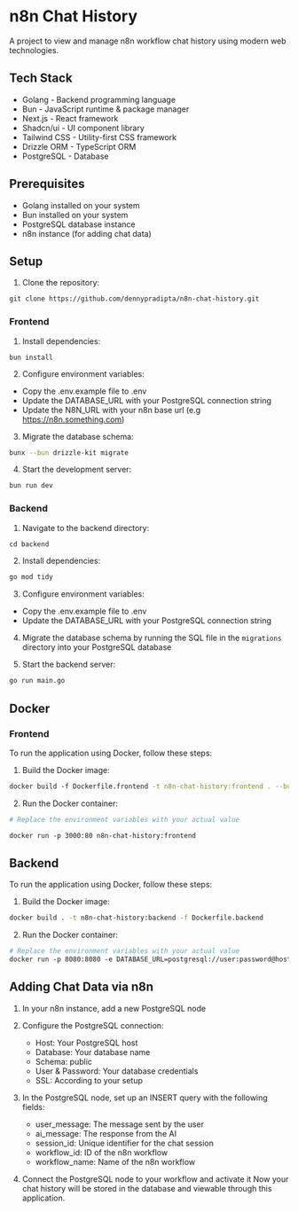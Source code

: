 # n8n Chat History

A project to view and manage n8n workflow chat history using modern web technologies.

## Tech Stack

- Golang - Backend programming language
- Bun - JavaScript runtime & package manager
- Next.js - React framework
- Shadcn/ui - UI component library
- Tailwind CSS - Utility-first CSS framework
- Drizzle ORM - TypeScript ORM
- PostgreSQL - Database

## Prerequisites

- Golang installed on your system
- Bun installed on your system
- PostgreSQL database instance
- n8n instance (for adding chat data)

## Setup

1. Clone the repository:

```bash
git clone https://github.com/dennypradipta/n8n-chat-history.git
```

### Frontend

1. Install dependencies:

```
bun install
```

2. Configure environment variables:

- Copy the .env.example file to .env
- Update the DATABASE_URL with your PostgreSQL connection string
- Update the N8N_URL with your n8n base url (e.g https://n8n.something.com)

3. Migrate the database schema:

```bash
bunx --bun drizzle-kit migrate
```

4. Start the development server:

```bash
bun run dev
```

### Backend

1. Navigate to the backend directory:

```bash
cd backend
```

2. Install dependencies:

```bash
go mod tidy
```

3. Configure environment variables:

- Copy the .env.example file to .env
- Update the DATABASE_URL with your PostgreSQL connection string

4. Migrate the database schema by running the SQL file in the `migrations` directory into your PostgreSQL database

5. Start the backend server:

```bash
go run main.go
```

## Docker

### Frontend

To run the application using Docker, follow these steps:

1. Build the Docker image:

```bash
docker build -f Dockerfile.frontend -t n8n-chat-history:frontend . --build-arg NEXT_PUBLIC_N8N_URL=https://n8n.something.com --build-arg NEXT_PUBLIC_API_URL=https://api.something.com
```

2. Run the Docker container:

```bash
# Replace the environment variables with your actual value

docker run -p 3000:80 n8n-chat-history:frontend

```

## Backend

To run the application using Docker, follow these steps:

1. Build the Docker image:

```bash
docker build . -t n8n-chat-history:backend -f Dockerfile.backend
```

2. Run the Docker container:

```bash
# Replace the environment variables with your actual value
docker run -p 8080:8080 -e DATABASE_URL=postgresql://user:password@host:port/database -e CHAT_URL=http://localhost:3000 n8n-chat-history:backend
```

## Adding Chat Data via n8n

1. In your n8n instance, add a new PostgreSQL node
2. Configure the PostgreSQL connection:

   - Host: Your PostgreSQL host
   - Database: Your database name
   - Schema: public
   - User & Password: Your database credentials
   - SSL: According to your setup

3. In the PostgreSQL node, set up an INSERT query with the following fields:

   - user_message: The message sent by the user
   - ai_message: The response from the AI
   - session_id: Unique identifier for the chat session
   - workflow_id: ID of the n8n workflow
   - workflow_name: Name of the n8n workflow

4. Connect the PostgreSQL node to your workflow and activate it
   Now your chat history will be stored in the database and viewable through this application.
